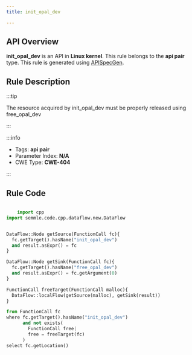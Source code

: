 ```yaml
---
title: init_opal_dev

---
```



## API Overview
**init_opal_dev** is an API in **Linux kernel**. This rule belongs to the **api pair** type. This rule is generated using [APISpecGen](../../tools/APISpecGen).
## Rule Description

:::tip

The resource acquired by init_opal_dev must be properly released using free_opal_dev

:::

:::info

- Tags: **api pair**
- Parameter Index: **N/A**
- CWE Type: **CWE-404**

:::

## Rule Code
```python

    import cpp
import semmle.code.cpp.dataflow.new.DataFlow


DataFlow::Node getSource(FunctionCall fc){
  fc.getTarget().hasName("init_opal_dev")
  and result.asExpr() = fc
}

DataFlow::Node getSink(FunctionCall fc){
  fc.getTarget().hasName("free_opal_dev")
  and result.asExpr() = fc.getArgument(0)
}

FunctionCall freeTarget(FunctionCall malloc){
  DataFlow::localFlow(getSource(malloc), getSink(result))
}

from FunctionCall fc
where fc.getTarget().hasName("init_opal_dev")
      and not exists(
        FunctionCall free| 
        free = freeTarget(fc)
      )
select fc.getLocation()

    
```